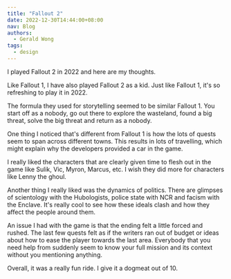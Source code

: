 ```yaml
---
title: "Fallout 2"
date: 2022-12-30T14:44:00+08:00
nav: Blog
authors:
  - Gerald Wong
tags:
  - design
---
```


I played Fallout 2 in 2022 and here are my thoughts.

Like Fallout 1, I have also played Fallout 2 as a kid. Just like Fallout 1, it's so refreshing to play it in 2022.

<!--more-->

The formula they used for storytelling seemed to be similar Fallout 1. You start off as a nobody, go out there to explore the wasteland, found a big threat, solve the big threat and return as a nobody. 

One thing I noticed that's different from Fallout 1 is how the lots of quests seem to span across different towns. This results in lots of travelling, which might explain why the developers provided a car in the game. 

I really liked the characters that are clearly given time to flesh out in the game like Sulik, Vic, Myron, Marcus, etc. I wish they did more for characters like Lenny the ghoul.

Another thing I really liked was the dynamics of politics. There are glimpses of scientology with the Hubologists, police state with NCR and facism with the Enclave. It's really cool to see how these ideals clash and how they affect the people around them.

An issue I had with the game is that the ending felt a little forced and rushed. The last few quests felt as if the writers ran out of budget or ideas about how to ease the player towards the last area. Everybody that you need help from suddenly seem to know your full mission and its context without you mentioning anything. 

Overall, it was a really fun ride. I give it a dogmeat out of 10.

